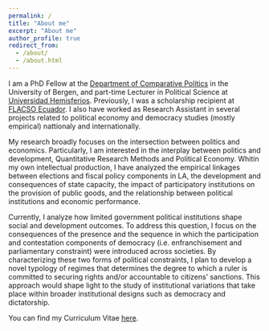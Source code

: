 ```yaml
---
permalink: /
title: "About me"
excerpt: "About me"
author_profile: true
redirect_from: 
  - /about/
  - /about.html
---
```


I am a PhD Fellow at the [Department of Comparative Politics](https://www.uib.no/sampol) in the University of Bergen, and part-time Lecturer in Political Science at [Universidad Hemisferios](https://www.uhemisferios.edu.ec/). Previously, I was a scholarship recipient at [FLACSO Ecuador](https://www.flacso.edu.ec/). I also have worked as Research Assistant in several projects related to political economy and democracy studies (mostly empirical) nattionaly and internationally.

My research broadly focuses on the intersection between politics and economics. Particularly, I am interested in the interplay between politics and development, Quantitative Research Methods and Political Economy. Whitin my own intellectual production, I have analyzed the empirical linkages between elections and fiscal policy components in LA, the development and consequences of state capacity, the impact of participatory institutions on the provision of public goods, and the relationship between political institutions and economic performance. 

Currently, I analyze how limited government political institutions shape social and development outcomes. To address this question, I focus on the consequences of the presence and the sequence in which the participation and contestation components of democracy (i.e. enfranchisement and parliamentary constraint) were introduced across societies. By characterizing these two forms of political constraints, I plan to develop a novel typology of regimes that determines the degree to which a ruler is committed to securing rights and/or accountable to citizens’ sanctions. This approach would shape light to the study of institutional variations that take place within broader institutional designs such as democracy and dictatorship.

You can find my Curriculum Vitae [here](https://ealvarezb.github.io/files/CV_AlvarezBarreno.pdf).

